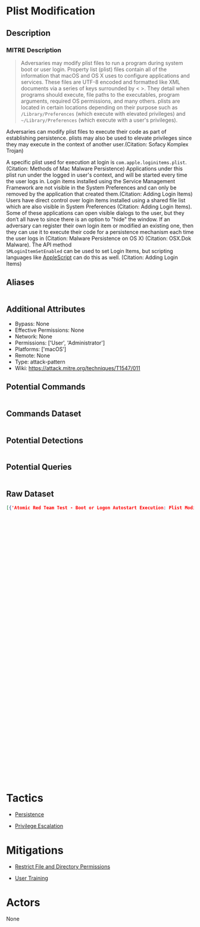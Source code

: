 
# Plist Modification

## Description

### MITRE Description

> Adversaries may modify plist files to run a program during system boot or user login. Property list (plist) files contain all of the information that macOS and OS X uses to configure applications and services. These files are UTF-8 encoded and formatted like XML documents via a series of keys surrounded by < >. They detail when programs should execute, file paths to the executables, program arguments, required OS permissions, and many others. plists are located in certain locations depending on their purpose such as <code>/Library/Preferences</code> (which execute with elevated privileges) and <code>~/Library/Preferences</code> (which execute with a user's privileges). 

Adversaries can modify plist files to execute their code as part of establishing persistence. plists may also be used to elevate privileges since they may execute in the context of another user.(Citation: Sofacy Komplex Trojan) 

A specific plist used for execution at login is <code>com.apple.loginitems.plist</code>.(Citation: Methods of Mac Malware Persistence) Applications under this plist run under the logged in user's context, and will be started every time the user logs in. Login items installed using the Service Management Framework are not visible in the System Preferences and can only be removed by the application that created them.(Citation: Adding Login Items) Users have direct control over login items installed using a shared file list which are also visible in System Preferences (Citation: Adding Login Items). Some of these applications can open visible dialogs to the user, but they don’t all have to since there is an option to "hide" the window. If an adversary can register their own login item or modified an existing one, then they can use it to execute their code for a persistence mechanism each time the user logs in (Citation: Malware Persistence on OS X) (Citation: OSX.Dok Malware). The API method <code> SMLoginItemSetEnabled</code> can be used to set Login Items, but scripting languages like [AppleScript](https://attack.mitre.org/techniques/T1059/002) can do this as well. (Citation: Adding Login Items)

## Aliases

```

```

## Additional Attributes

* Bypass: None
* Effective Permissions: None
* Network: None
* Permissions: ['User', 'Administrator']
* Platforms: ['macOS']
* Remote: None
* Type: attack-pattern
* Wiki: https://attack.mitre.org/techniques/T1547/011

## Potential Commands

```

```

## Commands Dataset

```

```

## Potential Detections

```json

```

## Potential Queries

```json

```

## Raw Dataset

```json
[{'Atomic Red Team Test - Boot or Logon Autostart Execution: Plist Modification': {'atomic_tests': [{'auto_generated_guid': '394a538e-09bb-4a4a-95d1-b93cf12682a8',
                                                                                                     'description': 'Modify '
                                                                                                                    'MacOS '
                                                                                                                    'plist '
                                                                                                                    'file '
                                                                                                                    'in '
                                                                                                                    'one '
                                                                                                                    'of '
                                                                                                                    'two '
                                                                                                                    'directories\n',
                                                                                                     'executor': {'name': 'manual',
                                                                                                                  'steps': '1. '
                                                                                                                           'Modify '
                                                                                                                           'a '
                                                                                                                           '.plist '
                                                                                                                           'in\n'
                                                                                                                           '\n'
                                                                                                                           '    '
                                                                                                                           '/Library/Preferences\n'
                                                                                                                           '\n'
                                                                                                                           '    '
                                                                                                                           'OR\n'
                                                                                                                           '\n'
                                                                                                                           '    '
                                                                                                                           '~/Library/Preferences\n'
                                                                                                                           '\n'
                                                                                                                           '2. '
                                                                                                                           'Subsequently, '
                                                                                                                           'follow '
                                                                                                                           'the '
                                                                                                                           'steps '
                                                                                                                           'for '
                                                                                                                           'adding '
                                                                                                                           'and '
                                                                                                                           'running '
                                                                                                                           'via '
                                                                                                                           '[Launch '
                                                                                                                           'Agent](Persistence/Launch_Agent.md)\n'},
                                                                                                     'name': 'Plist '
                                                                                                             'Modification',
                                                                                                     'supported_platforms': ['macos']}],
                                                                                   'attack_technique': 'T1547.011',
                                                                                   'display_name': 'Boot '
                                                                                                   'or '
                                                                                                   'Logon '
                                                                                                   'Autostart '
                                                                                                   'Execution: '
                                                                                                   'Plist '
                                                                                                   'Modification'}}]
```

# Tactics


* [Persistence](../tactics/Persistence.md)

* [Privilege Escalation](../tactics/Privilege-Escalation.md)
    

# Mitigations


* [Restrict File and Directory Permissions](../mitigations/Restrict-File-and-Directory-Permissions.md)

* [User Training](../mitigations/User-Training.md)
    

# Actors

None
